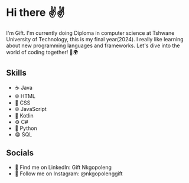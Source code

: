 # Hi there ✌️✌️
I'm Gift. I'm currently doing Diploma in computer science at Tshwane University of Technology, this is my final year(2024). I really like learning about new programming languages and frameworks. Let's dive into the world of coding together! 🚀🌍

## Skills 
*  ☕️ Java
*  🌐 HTML
*  🎨 CSS
*  🌐 JavaScript
*  🔶 Kotlin
*  ⚙️ C#
*  🐍 Python
*  😁 SQL

## Socials
*   🔗 Find me on LinkedIn: Gift Nkgopoleng
*   📸 Follow me on Instagram: @nkgopolenggift
